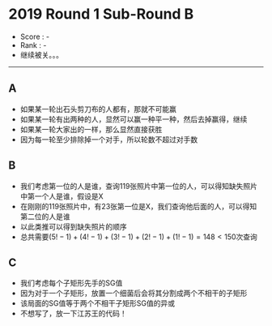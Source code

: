 # 2019 Round 1 Sub-Round B

-   Score : -
-   Rank : -
-   继续被关。。。

---

## A

- 如果某一轮出石头剪刀布的人都有，那就不可能赢
- 如果某一轮有出两种的人，显然可以赢一种平一种，然后去掉赢得，继续
- 如果某一轮大家出的一样，那么显然直接获胜
- 因为每一轮至少排除掉一个对手，所以轮数不超过对手数

## B

- 我们考虑第一位的人是谁，查询119张照片中第一位的人，可以得知缺失照片中第一个人是谁，假设是X
- 在刚刚的119张照片中，有23张第一位是X，我们查询他后面的人，可以得知第二位的人是谁
- 以此类推可以得到缺失照片的顺序
- 总共需要$(5!-1) + (4! - 1) + (3! - 1) + (2! - 1) + (1! - 1) = 148 \lt 150$次查询

## C

- 我们考虑每个子矩形先手的SG值
- 因为对于一个子矩形，放置一个细菌后会将其分割成两个不相干的子矩形
- 该局面的SG值等于两个不相干子矩形SG值的异或
- 不想写了，放一下江苏王的代码！

